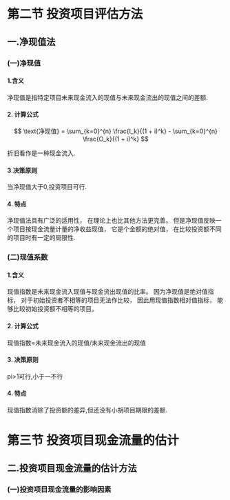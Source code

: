 
# 第二节 投资项目评估方法

## 一.净现值法

### (一)净现值

#### 1.含义

净现值是指特定项目未来现金流入的现值与未来现金流出的现值之间的差额.

#### 2. 计算公式
$$
\text{净现值} = \sum_{k=0}^{n} \frac{I_k}{(1 + i)^k} - \sum_{k=0}^{n} \frac{O_k}{(1 + i)^k}
$$

折旧看作是一种现金流入.

#### 3.决策原则

当净现值大于0,投资项目可行.

#### 4. 特点

净现值法具有广泛的适用性， 在理论上也比其他方法更完善。 但是净现值反映一个项目按现金流量计量的净收益现值， 它是个金额的绝对值， 在比较投资额不同的项目时有一定的局限性.

### (二)现值系数

#### 1.含义

现值指数是未来现金流入现值与现金流出现值的比率。 因为净现值是绝对值指标， 对于初始投资者不相等的项目无法作比较， 因此用现值指数相对值指标， 能够比较初始投资额不相等的项目。

#### 2. 计算公式

现值指数=未来现金流入的现值/未来现金流出的现值

#### 3. 决策原则

pi>1可行,小于一不行

#### 4. 特点

现值指数消除了投资额的差异,但还没有小胡项目期限的差额.

# 第三节 投资项目现金流量的估计

## 二.投资项目现金流量的估计方法

### (一)投资项目现金流量的影响因素

